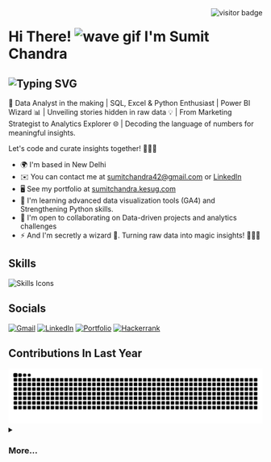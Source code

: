 <img align="right" src="https://visitor-badge.laobi.icu/badge?page_id=5umitchandra" alt="visitor badge">

# Hi There! <img src="https://user-images.githubusercontent.com/18350557/176309783-0785949b-9127-417c-8b55-ab5a4333674e.gif" alt="wave gif" width="30" height="30"> **I'm Sumit Chandra**

![Typing SVG](https://readme-typing-svg.demolab.com?font=Fira+Code&size=20&pause=600&color=5BE9F7&vCenter=true&random=false&width=550&height=25&lines=Data+Analyst;Marketing+Strategist;SQL+Developer;Power+BI++Insights+Developer;Crafting+data+narratives+with+SQL+and+Python;Transforming+data+into+actionable+insights)
-----------------------------------------


🚀 Data Analyst in the making | SQL, Excel & Python Enthusiast | Power BI Wizard 📊 | Unveiling stories hidden in raw data 💡 | From Marketing Strategist to Analytics Explorer 🌐 | Decoding the language of numbers for meaningful insights.

Let's code and curate insights together! 👨‍💻✨

*   🌍 I'm based in New Delhi
*   ✉️ You can contact me at [sumitchandra42@gmail.com](mailto:sumitchandra42@gmail.com) or [LinkedIn](https://linkedin.com/in/5umit-chandra)
*   🖥️ See my portfolio at [sumitchandra.kesug.com](https://sumitchandra.kesug.com)
*   🧠 I'm learning advanced data visualization tools (GA4) and Strengthening Python skills.
*   🤝 I'm open to collaborating on Data-driven projects and analytics challenges
*   ⚡ And I'm secretly a wizard 🙂. Turning raw data into magic insights! 🧙‍♂️✨

## Skills

![Skills Icons](https://skillicons.dev/icons?i=mysql,python,wordpress,html,vscode,git)

## Socials

[![Gmail](https://img.shields.io/badge/Gmail-333333?style=for-the-badge&logo=gmail&logoColor=red)](mailto:chandrasumit42@gmail.com)
[![LinkedIn](https://img.shields.io/badge/LinkedIn-0077B5?style=for-the-badge&logo=linkedin&logoColor=white)](https://linkedin.com/in/5umit-chandra)
[![Portfolio](https://img.shields.io/badge/Portfolio-FF5722?style=for-the-badge&logo=todoist&logoColor=white)](https://sumitchandra.kesug.com)
[![Hackerrank](https://img.shields.io/badge/-Hackerrank-2EC866?style=for-the-badge&logo=HackerRank&logoColor=white)](https://hackerrank.com/profile/chandrasumit42)

## Contributions In Last Year

<picture>
  <source media="(prefers-color-scheme: dark)" srcset="https://raw.githubusercontent.com/5umit-chandra/5umit-chandra/output/github-contribution-grid-snake-dark.svg" />
  <source media="(prefers-color-scheme: light)" srcset="https://raw.githubusercontent.com/5umit-chandra/5umit-chandra/output/github-contribution-grid-snake.svg" />
  <img alt="github-snake" src="https://raw.githubusercontent.com/5umit-chandra/5umit-chandra/output/github-contribution-grid-snake.svg" />
</picture>

<details>
  <summary><h3> More... </h3></summary>
<h4> Popular repositories </h4>
<a href="https://github.com/5umit-chandra/Spotify_most.streamed.songs-2023_EDA">
  <img align="center" src="https://github-readme-stats.vercel.app/api/pin/?username=5umit-chandra&repo=Spotify_most.streamed.songs-2023_EDA" />
</a>
<a href="https://github.com/5umit-chandra/question_from_HackerRank">
  <img align="center" src="https://github-readme-stats.vercel.app/api/pin/?username=5umit-chandra&repo=question_from_HackerRank" />
</a>
<a href="https://github.com/5umit-chandra/E-Commerce_Sales_Dashboard">
  <img align="center" src="https://github-readme-stats.vercel.app/api/pin/?username=5umit-chandra&repo=E-Commerce_Sales_Dashboard" />
</a>
<a href="https://github.com/5umit-chandra/SQL_Spotify_2.Analysis">
  <img align="center" src="https://github-readme-stats.vercel.app/api/pin/?username=5umit-chandra&repo=SQL_Spotify_2.Analysis" />
  </a>
<a href="https://github.com/5umit-chandra/SQL_Spotify_Analysis">
  <img align="center" src="https://github-readme-stats.vercel.app/api/pin/?username=5umit-chandra&repo=SQL_Spotify_Analysis" />
</a>
</details>

  
